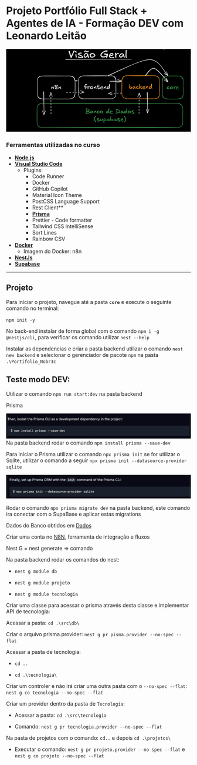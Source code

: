 # Projeto Portfólio Full Stack + Agentes de IA - Formação DEV com Leonardo Leitão

![alt text](image-2.png)

### Ferramentas utilizadas no curso

- **[Node.js](https://nodejs.org/pt)**
- **[Visual Studio Code](https://code.visualstudio.com/)**
    - Plugins:
        - Code Runner
        - Docker
        - GitHub Copilot
        - Material Icon Theme
        - PostCSS Language Support
        - Rest Client**
        - **[Prisma](https://www.prisma.io/docs/getting-started/quickstart-sqlite)**
        - Prettier - Code formatter
        - Tailwind CSS IntelliSense
        - Sort Lines
        - Rainbow CSV
- **[Docker](https://www.docker.com/)**
    - Imagem do Docker: n8n
- **[NestJs](https://docs.nestjs.com/)**
- **[Supabase](https://supabase.com/)**
---

## Projeto

Para iniciar o projeto, navegue até a pasta **`core`** e execute o seguinte comando no terminal:


`npm init -y`

No back-end instalar de forma global com o comando `npm i -g @nestjs/cli`, para verificar os comando utilizar `nest --help`

Instalar as dependencias e criar a pasta backend utilizar o comando `nest new backend` e selecionar o gerenciador de pacote `npm` na pasta `.\Portifolio_Nobr3c`

## Teste modo DEV:

Utilizar o comando `npm run start:dev` na pasta backend

Prisma

![prismaComando](image.png)
Na pasta backend rodar o comando `npm install prisma --save-dev`

Para iniciar o Prisma utilizar o comando `npx prisma init` se for utilizar o Sqlite, utilizar o comando a seguir `npx prisma init --datasource-provider sqlite`

![alt text](image-1.png)

Rodar o comando `npx prisma migrate dev` na pasta backend, este comando ira conectar com o SupaBase e aplicar estas migrations 

Dados do Banco obtidos em [Dados](https://github.com/portfolio-projetos-dev/assets)

Criar uma conta no [N8N](https://app.n8n.cloud/register), ferramenta de integração e fluxos

Nest G = nest generate => comando

Na pasta backend rodar os comandos do nest:

- `nest g module db`

- `nest g module projeto`

- `nest g module tecnologia`

Criar uma classe para acessar o prisma através desta classe e implementar API de tecnologia:

Acessar a pasta: `cd .\src\db\`

Criar o arquivo prisma.provider: `nest g pr pisma.provider --no-spec --flat`

Acessar a pasta de tecnologia: 

- `cd ..`

- `cd .\tecnologia\`

Criar um controler e não irá criar uma outra pasta com o `--no-spec --flat`: `nest g co tecnologia --no-spec --flat`

Criar um provider dentro da pasta de `Tecnologia`:

- Acessar a pasta: `cd .\src\tecnologia`

- Comando: `nest g pr tecnologia.provider --no-spec --flat`

Na pasta de projetos com o comando: `cd..` e depois `cd .\projetos\` 

- Executar o comando: `nest g pr projeto.provider --no-spec --flat` e `nest g co projeto --no-spec --flat`